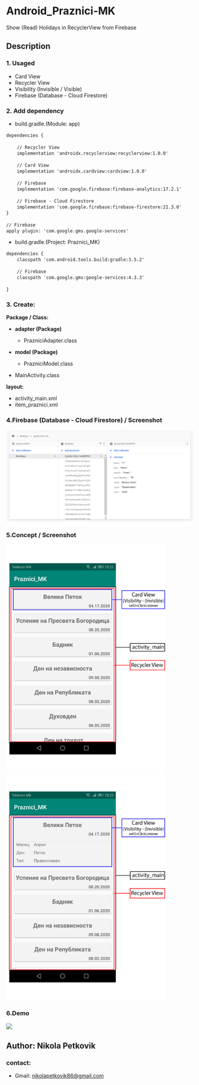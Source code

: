 
# Android_Praznici-MK
Show (Read) Holidays in RecyclerView from Firebase


## Description

  ### 1. Usaged
   - Card View
   - Recycler View
   - Visibility (Invisible / Visible)
   - Firebase (Database - Cloud Firestore)

  ### 2. Add dependency 
   - build.gradle.(Module: app)
    
    dependencies {
        
        // Recycler View
        implementation 'androidx.recyclerview:recyclerview:1.0.0'

        // Card View
        implementation 'androidx.cardview:cardview:1.0.0'

        // Firebase
        implementation 'com.google.firebase:firebase-analytics:17.2.1'

        // Firebase - Cloud Firestore
        implementation 'com.google.firebase:firebase-firestore:21.3.0'
    }

    // Firebase
    apply plugin: 'com.google.gms.google-services'


   - build.gradle.(Project: Praznici_MK)

    dependencies {
        classpath 'com.android.tools.build:gradle:3.5.2'

        // Firebase
        classpath 'com.google.gms:google-services:4.3.3'
        
    }
     
      
  ### 3. Create:                          

   **Package / Class:**
   - **adapter (Package)**
      - PrazniciAdapter.class
   - **model (Package)**
      - PrazniciModel.class
      
   - MainActivity.class   
   
  **layout:**
   - activity_main.xml
   - item_praznici.xml   
 
 ### 4.Firebase (Database - Cloud Firestore) / Screenshot
  <img src="readme_image/Android_Praznici-MK_Firebase.png" width="800">


  ### 5.Concept / Screenshot
  <img src="readme_image/Android_Praznici-MK_Screenshot_01.gif" width="430">    <img src="readme_image/Android_Praznici-MK_Screenshot_02.gif" width="430">


  ### 6.Demo
  <img src="readme_image/Demo.gif" width="300">


  ## Author: Nikola Petkovik
   ### contact:
   - Gmail: nikolapetkovik86@gmail.com
   
